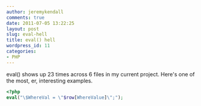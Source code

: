 ```yaml
---
author: jeremykendall
comments: true
date: 2011-07-05 13:22:25
layout: post
slug: eval-hell
title: eval() hell
wordpress_id: 11
categories:
- PHP
---
```


eval() shows up 23 times across 6 files in my current project.  Here's one of the most, er, interesting examples.
``` php
<?php
eval("\$WhereVal = \"$row[WhereValue]\";");
```

